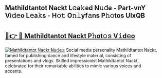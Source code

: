 ## Mathildtantot Nackt L𝚎a𝚔ed N𝚞𝚍e - Part-vnY Vi𝚍𝚎o L𝚎a𝚔s - H𝚘𝚝 O𝚗𝚕yf𝚊ns P𝚑𝚘tos UIxQB

# <h2><a href="http://kfdsy6.oniu.top/?m=Mathildtantot+Nackt">🔗👉 🔴 Mathildtantot Nackt P𝚑ot𝚘𝚜 V𝚒d𝚎o</a></h2>

[![Mathildtantot Nackt Nu𝚍e𝚜](https://i.imgur.com/0qMVB7G.gif)](http://kfdsy6.oniu.top/?m=Mathildtantot+Nackt)
Social media personality Mathildtantot Nackt, famed for publishing dance and lifestyle material, consisting of presentations and vlogs. Skilled impressionist Mathildtantot Nackt, celebrated for their remarkable abilities to mimic various voices and accents.  
